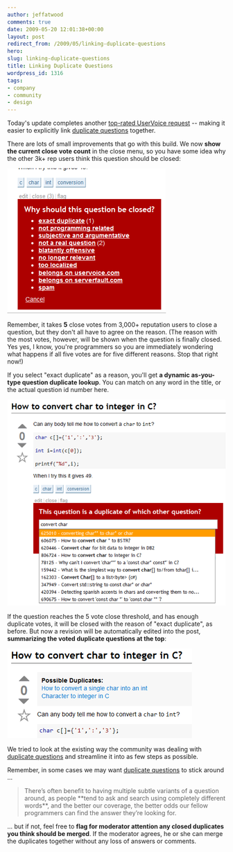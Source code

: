 ```yaml
---
author: jeffatwood
comments: true
date: 2009-05-20 12:01:38+00:00
layout: post
redirect_from: /2009/05/linking-duplicate-questions
hero: 
slug: linking-duplicate-questions
title: Linking Duplicate Questions
wordpress_id: 1316
tags:
- company
- community
- design
---
```



Today's update completes another [top-rated UserVoice request](http://stackoverflow.uservoice.com/pages/1722-general/suggestions/28071-enforcing-link-to-original-exact-duplicate-question) -- making it easier to explicitly link [duplicate questions](http://blog.stackoverflow.com/2009/04/handling-duplicate-questions/) together. 



There are lots of small improvements that go with this build. We now **show the current close vote count** in the close menu, so you have some idea why the other 3k+ rep users think this question should be closed:



![question-close-votes-shown](/images/wordpress/question-close-votes-shown.png)



Remember, it takes **5** close votes from 3,000+ reputation users to close a question, but they don't all have to agree on the reason. (The reason with the most votes, however, will be shown when the question is finally closed. Yes yes, I know, you're programmers so you are immediately wondering what happens if all five votes are for five different reasons. Stop that right now!)



If you select "exact duplicate" as a reason, you'll get **a dynamic as-you-type question duplicate lookup**. You can match on any word in the title, or the actual question id number here.



![question-close-duplicate-selector](/images/wordpress/question-close-duplicate-selector.png)



If the question reaches the 5 vote close threshold, and has enough duplicate votes, it will be closed with the reason of "exact duplicate", as before. But now a revision will be automatically edited into the post, **summarizing the voted duplicate questions at the top**:



![question-close-duplicate-summary](/images/wordpress/question-close-duplicate-summary.png)



We tried to look at the existing way the community was dealing with [duplicate questions](http://blog.stackoverflow.com/2009/04/handling-duplicate-questions/) and streamline it into as few steps as possible.



Remember, in some cases we may want [duplicate questions](http://blog.stackoverflow.com/2009/04/handling-duplicate-questions/) to stick around ...





<blockquote>
There’s often benefit to having multiple subtle variants of a question around, as people **tend to ask and search using completely different words**, and the better our coverage, the better odds our fellow programmers can find the answer they’re looking for. 
</blockquote>





... but if not, feel free to **flag for moderator attention any closed duplicates you think should be merged**. If the moderator agrees, he or she can merge the duplicates together without any loss of answers or comments.

